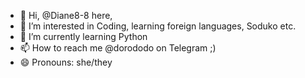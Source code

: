 - 👋 Hi, @Diane8-8 here,
- 👀 I’m interested in Coding, learning foreign languages, Soduko etc.
- 🌱 I’m currently learning Python
- 📫 How to reach me @dorododo on Telegram ;)
- 😄 Pronouns: she/they

<!---
Diane8-8/Diane8-8 is a ✨ special ✨ repository because its `README.md` (this file) appears on your GitHub profile.
You can click the Preview link to take a look at your changes.
--->
